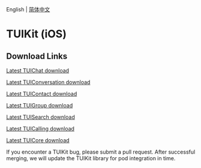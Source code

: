 English | [简体中文](./README.md)

# TUIKit (iOS)

## Download Links

[Latest TUIChat download](https://im.sdk.cloud.tencent.cn/download/tuikit/6.2.2363/ios/TUIChat.zip)

[Latest TUIConversation download](https://im.sdk.cloud.tencent.cn/download/tuikit/6.2.2363/ios/TUIConversation.zip)

[Latest TUIContact download](https://im.sdk.cloud.tencent.cn/download/tuikit/6.2.2363/ios/TUIContact.zip)

[Latest TUIGroup download](https://im.sdk.cloud.tencent.cn/download/tuikit/6.2.2363/ios/TUIGroup.zip)

[Latest TUISearch download](https://im.sdk.cloud.tencent.cn/download/tuikit/6.2.2363/ios/TUISearch.zip)

[Latest TUICalling download](https://im.sdk.cloud.tencent.cn/download/tuikit/6.2.2363/ios/TUICalling.zip)

[Latest TUICore download](https://im.sdk.cloud.tencent.cn/download/tuikit/6.2.2363/ios/TUICore.zip)

If you encounter a TUIKit bug, please submit a pull request. After successful merging, we will update the TUIKit library for pod integration in time.
